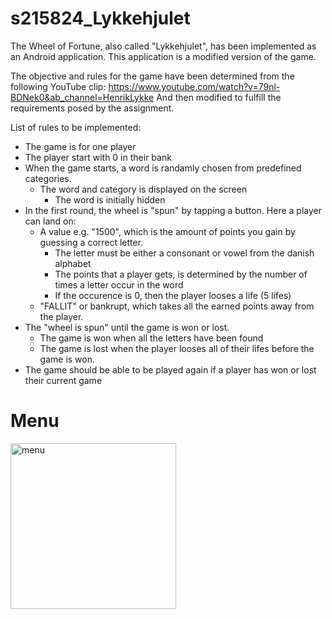 # s215824_Lykkehjulet

The Wheel of Fortune, also called "Lykkehjulet", has been implemented as an Android application. 
This application is a modified version of the game. 

The objective and rules for the game have been determined from the following YouTube clip: https://www.youtube.com/watch?v=79nl-BDNek0&ab_channel=HenrikLykke 
And then modified to fulfill the requirements posed by the assignment. 

List of rules to be implemented: 
* The game is for one player
* The player start with 0 in their bank
* When the game starts, a word is randamly chosen from predefined categories.
  * The word and category is displayed on the screen
    * The word is initially hidden
* In the first round, the wheel is "spun" by tapping a button. Here a player can land on: 
  * A value e.g. "1500", which is the amount of points you gain by guessing a correct letter.
    * The letter must be either a consonant or vowel from the danish alphabet
    * The points that a player gets, is determined by the number of times a letter occur in the word
    * If the occurence is 0, then the player looses a life (5 lifes) 
  * "FALLIT" or bankrupt, which takes all the earned points away from the player. 
* The "wheel is spun" until the game is won or lost. 
  * The game is won when all the letters have been found
  * The game is lost when the player looses all of their lifes before the game is won.
* The game should be able to be played again if a player has won or lost their current game  


# Menu
<img width="265" alt="menu" src="https://user-images.githubusercontent.com/91070526/203601888-86604b20-13c0-4a52-bb3e-953733f3a703.png">

